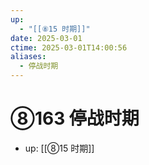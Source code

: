 ```yaml
---
up:
  - "[[⑧15 时期]]"
date: 2025-03-01
ctime: 2025-03-01T14:00:56
aliases:
  - 停战时期
---
```


# ⑧163 停战时期

- up: [[⑧15 时期]]
